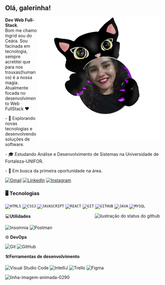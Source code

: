 

## Olá, galerinha!
<img src="https://github.com/iingridliveira/Portf-lio/blob/main/img/eugatoblack.png.png" alt="ilustração de um computador" min-width="400px" max-width="400px" width="400px" align="right">

<p align="left"> 
   <strong>Dev Web Full-Stack</strong>.<br>
 Bom me chamo Ingrid sou do Ceára. Sou facinada em tecnologia, sempre acretitei que para nos trouxas(humanos) é a nossa magia. Atualmente focada no  desenvolvimento Web FullStack ❤
</p>

<p align="left">
- 🤔 Explorando novas tecnologias e desenvolvendo soluções de software.

</p>

<p align="left">
 - 🎓 Estudando Análise e Desenvolvimento de Sistemas  na Universidade de Fortaleza-UNIFOR.
</p>
<p align="left">
- 💼 Em busca da primeira oportunidade na área.
</p>
<p align="left">

</p>


<p  align="left">
  <a href="#" title="Gmail">
  <img src="https://img.shields.io/badge/-Gmail-FF0000?style=flat-square&labelColor=FF0000&logo=gmail&logoColor=white&link=LINK-DO-SEU-GMAIL" alt="Gmail"/></a>
  <a href="https://www.linkedin.com/in/ingrid-oliveiradev/" title="LinkedIn">
  <img src="https://img.shields.io/badge/-Linkedin-0e76a8?style=flat-square&logo=Linkedin&logoColor=white&link=LINK-DO-SEU-LINKEDIN" alt="LinkedIn"/></a>
  <a href="https://www.instagram.com/ingridoliveira_sn?igsh=aTN0cmEzb2Q2Ymo5" title="Instagram">
  <img src="https://img.shields.io/badge/-Instagram-DF0174?style=flat-square&labelColor=DF0174&logo=instagram&logoColor=white&link=LINK-DO-SEU-INSTAGRAM" alt="Instagram"/></a>
</p>





### 🖥️ Tecnologias

<code><img width="40px" src="https://cdn.jsdelivr.net/gh/devicons/devicon/icons/html5/html5-original-wordmark.svg" title = "HTML5"/></code>
<code><img width="40px" src="https://cdn.jsdelivr.net/gh/devicons/devicon/icons/css3/css3-original-wordmark.svg" title = "CSS3"/></code>
<code><img width="40px" src="https://cdn.jsdelivr.net/gh/devicons/devicon/icons/javascript/javascript-original.svg" title = "JAVASCRIPT"/></code>
<code><img width="40px" src="https://cdn.jsdelivr.net/gh/devicons/devicon/icons/react/react-original.svg" title = "REACT"/></code>
<code><img width="40px" src="https://cdn.jsdelivr.net/gh/devicons/devicon/icons/git/git-original.svg" title = "GIT"/></code>
<code><img width="40px" src="https://cdn.jsdelivr.net/gh/devicons/devicon/icons/github/github-original.svg" title = "GITHUB"/></code>
<code><img width="40px" src="https://cdn.jsdelivr.net/gh/devicons/devicon/icons/java/java-original.svg" title = "JAVA"/></code>
<code><img width="40px" src="https://cdn.jsdelivr.net/gh/devicons/devicon/icons/mysql/mysql-original.svg" title = "MYSQL"/></code>


<img align='right' src="https://github-readme-stats-eight-theta.vercel.app/api/top-langs/?username=iingridliveira&layout=compact&langs_count=8&theme=algolia" alt="ilustração do status do github">

💻**Utilidades** 

![Insomnia](https://img.shields.io/badge/-Insomnia-800080?style=flat&logo=insomnia&logoColor=FFFFFF)
![Postman](https://img.shields.io/badge/-Postman-800080?style=flat&logo=postman&logoColor=FFFFFF)

⚙️ **DevOps** 

![Git](https://img.shields.io/badge/-Git-800080?style=flat&logo=git&logoColor=FFFFFF)
![GitHub](https://img.shields.io/badge/-GitHub-800080?style=flat&logo=github&logoColor=FFFFFF)

🛠️**Ferramentas de desenvolvimento** 

![Visual Studio Code](https://img.shields.io/badge/-Visual%20Studio%20Code-800080?style=flat&logo=visual-studio-code&logoColor=FFFFFF)
![IntelliJ](https://img.shields.io/badge/-IntelliJ%20IDEA-800080?style=flat&logo=intellij-idea&logoColor=FFFFFF)
![Trello](https://img.shields.io/badge/-Trello-800080?style=flat&logo=trello&logoColor=FFFFFF)
![Figma](https://img.shields.io/badge/-Figma-800080?style=flat&logo=figma&logoColor=FFFFFF)

<img src="https://www.imagensanimadas.com/data/media/134/linha-divisoria-imagem-animada-0274.gif" border="0" alt="linha-imagem-animada-0290" width="900px" >



